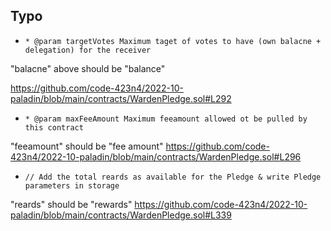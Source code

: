 ## Typo

- ```* @param targetVotes Maximum taget of votes to have (own balacne + delegation) for the receiver```

"balacne" above should be "balance"

https://github.com/code-423n4/2022-10-paladin/blob/main/contracts/WardenPledge.sol#L292

- ```* @param maxFeeAmount Maximum feeamount allowed ot be pulled by this contract```

"feeamount" should be "fee amount"
https://github.com/code-423n4/2022-10-paladin/blob/main/contracts/WardenPledge.sol#L296

- ```// Add the total reards as available for the Pledge & write Pledge parameters in storage```

"reards" should be "rewards"
https://github.com/code-423n4/2022-10-paladin/blob/main/contracts/WardenPledge.sol#L339